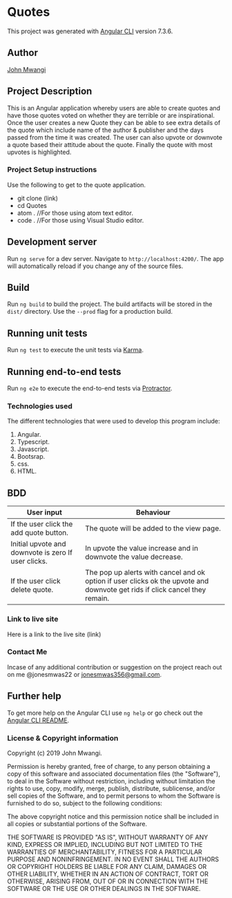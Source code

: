 # Quotes
This project was generated with [Angular CLI](https://github.com/angular/angular-cli) version 7.3.6.

## Author
[John Mwangi](link)

## Project Description
This is an Angular application whereby users are able to create quotes and have those quotes voted on whether they are terrible or are inspirational. Once the user creates a new Quote they can be able to see extra details of the quote which include name of the author & publisher and the days passed from the time it was created. The user can also upvote or downvote a quote based their attitude about the quote. Finally the quote with most upvotes is highlighted.

### Project Setup instructions
Use the following to get to the quote application.
- git clone (link)
- cd Quotes
- atom .  //For those using atom text editor.
- code .  //For those using Visual Studio editor.

## Development server

Run `ng serve` for a dev server. Navigate to `http://localhost:4200/`. The app will automatically reload if you change any of the source files.

## Build

Run `ng build` to build the project. The build artifacts will be stored in the `dist/` directory. Use the `--prod` flag for a production build.

## Running unit tests

Run `ng test` to execute the unit tests via [Karma](https://karma-runner.github.io).

## Running end-to-end tests

Run `ng e2e` to execute the end-to-end tests via [Protractor](http://www.protractortest.org/).

### Technologies used
The different technologies that were used to develop this program include:
1. Angular.
2. Typescript.
3. Javascript.
4. Bootsrap.
5. css.
6. HTML.


## BDD

| User input                                          | Behaviour                                                                                                                   |
|-----------------------------------------------------|-----------------------------------------------------------------------------------------------------------------------------|
| If the user click the add quote button.             | The quote will be added to the view page.                                                                                   |
| Initial upvote and downvote is zero If user clicks. | In upvote the value increase and in downvote the value decrease.                                                            |
| If the user click delete quote.                     | The pop up alerts with cancel and ok option if user clicks ok the upvote and downvote get rids if click cancel they remain. |

### Link to live site
Here is a link to the live site (link)



### Contact Me
Incase of any additional contribution or suggestion on the project reach out on me @jonesmwas22 or jonesmwas356@gmail.com.

## Further help

To get more help on the Angular CLI use `ng help` or go check out the [Angular CLI README](https://github.com/angular/angular-cli/blob/master/README.md).

### License  & Copyright information
Copyright (c) 2019 John Mwangi.

Permission is hereby granted, free of charge, to any person obtaining a copy
of this software and associated documentation files (the "Software"), to deal
in the Software without restriction, including without limitation the rights
to use, copy, modify, merge, publish, distribute, sublicense, and/or sell
copies of the Software, and to permit persons to whom the Software is
furnished to do so, subject to the following conditions:

The above copyright notice and this permission notice shall be included in all
copies or substantial portions of the Software.

THE SOFTWARE IS PROVIDED "AS IS", WITHOUT WARRANTY OF ANY KIND, EXPRESS OR
IMPLIED, INCLUDING BUT NOT LIMITED TO THE WARRANTIES OF MERCHANTABILITY,
FITNESS FOR A PARTICULAR PURPOSE AND NONINFRINGEMENT. IN NO EVENT SHALL THE
AUTHORS OR COPYRIGHT HOLDERS BE LIABLE FOR ANY CLAIM, DAMAGES OR OTHER
LIABILITY, WHETHER IN AN ACTION OF CONTRACT, TORT OR OTHERWISE, ARISING FROM,
OUT OF OR IN CONNECTION WITH THE SOFTWARE OR THE USE OR OTHER DEALINGS IN THE
SOFTWARE.
